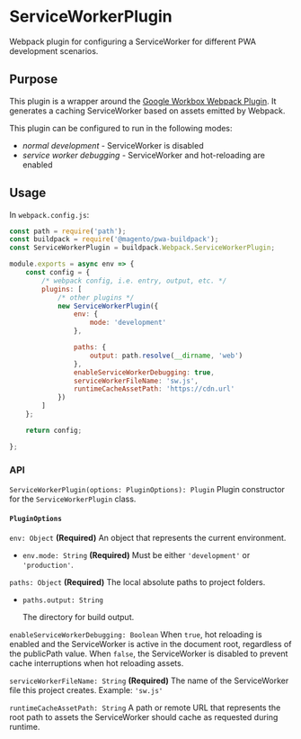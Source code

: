 # ServiceWorkerPlugin

Webpack plugin for configuring a ServiceWorker for different PWA development
scenarios.

## Purpose

This plugin is a wrapper around the [Google Workbox Webpack Plugin](https://developers.google.com/web/tools/workbox/guides/generate-service-worker/).
It generates a caching ServiceWorker based on assets emitted by Webpack.

This plugin can be configured to run in the following modes:

- *normal development* - ServiceWorker is disabled
- *service worker debugging* - ServiceWorker and hot-reloading are enabled

## Usage

In `webpack.config.js`:

```js
const path = require('path');
const buildpack = require('@magento/pwa-buildpack');
const ServiceWorkerPlugin = buildpack.Webpack.ServiceWorkerPlugin;

module.exports = async env => {
    const config = {
        /* webpack config, i.e. entry, output, etc. */
        plugins: [
            /* other plugins */
            new ServiceWorkerPlugin({
                env: {
                    mode: 'development'
                },

                paths: {
                    output: path.resolve(__dirname, 'web')
                },
                enableServiceWorkerDebugging: true,
                serviceWorkerFileName: 'sw.js',
                runtimeCacheAssetPath: 'https://cdn.url'
            })
        ]
    };

    return config;

};
```

### API

`ServiceWorkerPlugin(options: PluginOptions): Plugin`
Plugin constructor for the `ServiceWorkerPlugin` class.

#### `PluginOptions`

`env: Object` **(Required)**
 An object that represents the current environment.
- `env.mode: String` **(Required)**
    Must be either `'development'` or `'production'`.

`paths: Object` **(Required)**
The local absolute paths to project folders.

- `paths.output: String`

   The directory for build output.

`enableServiceWorkerDebugging: Boolean`
When `true`, hot reloading is enabled and the ServiceWorker is active in the document root, regardless of the publicPath value.
When `false`, the ServiceWorker is disabled to prevent cache interruptions when hot reloading assets.

`serviceWorkerFileName: String` **(Required)**
The name of the ServiceWorker file this project creates.
Example: `'sw.js'`

`runtimeCacheAssetPath: String`
A path or remote URL that represents the root path to assets the ServiceWorker should cache as requested during runtime.
